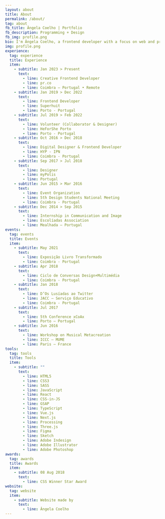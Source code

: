 ```yaml
---
layout: about
title: About
permalink: /about/
tag: about
fb_title: Ângela Coelho | Portfolio
fb_description: Programming + Design
fb_img: profile.png
bio: I'm Ângela Coelho, a frontend developer with a focus on web and product development. I studied Design and Multimedia for five years at the University of Coimbra in Portugal, and I've been working as a frontend developer for the past few years. During this time, I always aim to bring a unique blend of creativity and technical expertise to my work. I thrive on bridging the gap between design and code, creating meaningful experiences that influence and shape the way we perceive and interact with information. Over the past few months, I have been working for a product company, where I actively contribute to creating engaging and intuitive digital experiences. My goals are to expand my knowledge in the field of frontend development and product development and to contribute with my design and development skills to build innovative products that make a difference.
img: profile.png
experience:
  tag: experience
  title: Experience
  item:
    - subtitle: Jan 2023 > Present
      text:
        - line: Creative Frontend Developer
        - line: pr.co
        - line: Coimbra – Portugal • Remote
    - subtitle: Jan 2019 > Dec 2022
      text:
        - line: Frontend Developer
        - line: Superhuit
        - line: Porto - Portugal
    - subtitle: Jul 2019 > Feb 2022
      text:
        - line: Volunteer (Collaborator & Designer)
        - line: HeForShe Porto
        - line: Porto - Portugal
    - subtitle: Oct 2016 > Dec 2018
      text:
        - line: Digital Designer & Frontend Developer
        - line: HYP - IPN
        - line: Coimbra - Portugal
    - subtitle: Sep 2017 > Jul 2018
      text:
        - line: Designer
        - line: myPolis
        - line: Portugal
    - subtitle: Jun 2015 > Mar 2016
      text:
        - line: Event Organization
        - line: 5th Design Students National Meeting
        - line: Coimbra - Portugal
    - subtitle: Dec 2014 > Sep 2015
      text:
        - line: Internship in Communication and Image
        - line: Escolíadas Association
        - line: Mealhada – Portugal
events:
  tag: events
  title: Events
  item:
    - subtitle: May 2021
      text:
        - line: Exposição Livro Transformado
        - line: Coimbra - Portugal
    - subtitle: Apr 2018
      text:
        - line: Ciclo de Conversas Design+Multimédia
        - line: Coimbra - Portugal
    - subtitle: Jan 2018
      text:
        - line: D’Os Lusíadas ao Twitter
        - line: JACC – Serviço Educativo
        - line: Coimbra - Portugal
    - subtitle: Jul 2017
      text:
        - line: 5th Conference xCoAx
        - line: Porto – Portugal
    - subtitle: Jun 2016
      text:
        - line: Workshop on Musical Metacreation
        - line: ICCC – MUME
        - line: Paris – France
tools:
  tag: tools
  title: Tools
  item:
    - subtitle: ""
      text:
        - line: HTML5
        - line: CSS3
        - line: SASS
        - line: JavaScript
        - line: React
        - line: CSS-in-JS
        - line: GSAP
        - line: TypeScript
        - line: Vue.js
        - line: Next.js
        - line: Processing
        - line: Three.js
        - line: Figma
        - line: Sketch
        - line: Adobe Indesign
        - line: Adobe Illustrator
        - line: Adobe Photoshop
awards:
  tag: awards
  title: Awards
  item:
    - subtitle: 08 Aug 2018
      text:
        - line: CSS Winner Star Award
website:
  tag: website
  item:
    - subtitle: Website made by
      text:
        - line: Ângela Coelho
---
```

